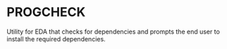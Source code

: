 # PROGCHECK

Utility for EDA that checks for dependencies and prompts the end user to install the required dependencies.


